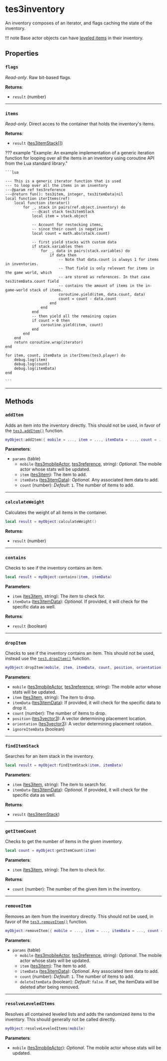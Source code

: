 # tes3inventory
<div class="search_terms" style="display: none">tes3inventory, inventory</div>

<!---
	This file is autogenerated. Do not edit this file manually. Your changes will be ignored.
	More information: https://github.com/MWSE/MWSE/tree/master/docs
-->

An inventory composes of an iterator, and flags caching the state of the inventory.

!!! note
	Base actor objects can have [leveled items](./tes3leveledItem.md) in their inventory.


## Properties

### `flags`
<div class="search_terms" style="display: none">flags</div>

*Read-only*. Raw bit-based flags.

**Returns**:

* `result` (number)

***

### `items`
<div class="search_terms" style="display: none">items</div>

*Read-only*. Direct acces to the container that holds the inventory's items.

**Returns**:

* `result` ([tes3itemStack](../types/tes3itemStack.md)[])

??? example "Example: An example implementation of a generic iteration function for looping over all the items in an inventory using coroutine API from the Lua standard library."

	```lua
	
	--- This is a generic iterator function that is used
	--- to loop over all the items in an inventory
	---@param ref tes3reference
	---@return fun(): tes3item, integer, tes3itemData|nil
	local function iterItems(ref)
		local function iterator()
			for _, stack in pairs(ref.object.inventory) do
				---@cast stack tes3itemStack
				local item = stack.object
	
				-- Account for restocking items,
				-- since their count is negative
				local count = math.abs(stack.count)
	
				-- first yield stacks with custom data
				if stack.variables then
					for _, data in pairs(stack.variables) do
						if data then
							-- Note that data.count is always 1 for items in inventories.
							-- That field is only relevant for items in the game world, which
							-- are stored as references. In that case tes3itemData.count field
							-- contains the amount of items in the in-game-world stack of items.
							coroutine.yield(item, data.count, data)
							count = count - data.count
						end
					end
				end
				-- then yield all the remaining copies
				if count > 0 then
					coroutine.yield(item, count)
				end
			end
		end
		return coroutine.wrap(iterator)
	end
	
	for item, count, itemData in iterItems(tes3.player) do
		debug.log(item)
		debug.log(count)
		debug.log(itemData)
	end

	```

***

## Methods

### `addItem`
<div class="search_terms" style="display: none">additem, item</div>

Adds an item into the inventory directly. This should not be used, in favor of the [`tes3.addItem()`](https://mwse.github.io/MWSE/apis/tes3/#tes3additem) function.

```lua
myObject:addItem({ mobile = ..., item = ..., itemData = ..., count = ... })
```

**Parameters**:

* `params` (table)
	* `mobile` ([tes3mobileActor](../types/tes3mobileActor.md), [tes3reference](../types/tes3reference.md), string): *Optional*. The mobile actor whose stats will be updated.
	* `item` ([tes3item](../types/tes3item.md)): The item to add.
	* `itemData` ([tes3itemData](../types/tes3itemData.md)): *Optional*. Any associated item data to add.
	* `count` (number): *Default*: `1`. The number of items to add.

***

### `calculateWeight`
<div class="search_terms" style="display: none">calculateweight</div>

Calculates the weight of all items in the container.

```lua
local result = myObject:calculateWeight()
```

**Returns**:

* `result` (number)

***

### `contains`
<div class="search_terms" style="display: none">contains</div>

Checks to see if the inventory contains an item.

```lua
local result = myObject:contains(item, itemData)
```

**Parameters**:

* `item` ([tes3item](../types/tes3item.md), string): The item to check for.
* `itemData` ([tes3itemData](../types/tes3itemData.md)): *Optional*. If provided, it will check for the specific data as well.

**Returns**:

* `result` (boolean)

***

### `dropItem`
<div class="search_terms" style="display: none">dropitem</div>

Checks to see if the inventory contains an item. This should not be used, instead use the [`tes3.dropItem()`](https://mwse.github.io/MWSE/apis/tes3/#tes3dropitem) function.

```lua
myObject:dropItem(mobile, item, itemData, count, position, orientation, ignoreItemData)
```

**Parameters**:

* `mobile` ([tes3mobileActor](../types/tes3mobileActor.md), [tes3reference](../types/tes3reference.md), string): The mobile actor whose stats will be updated.
* `item` ([tes3item](../types/tes3item.md), string): The item to drop.
* `itemData` ([tes3itemData](../types/tes3itemData.md)): If provided, it will check for the specific data to drop it.
* `count` (number): The number of items to drop.
* `position` ([tes3vector3](../types/tes3vector3.md)): A vector determining placement location.
* `orientation` ([tes3vector3](../types/tes3vector3.md)): A vector determining placement rotation.
* `ignoreItemData` (boolean)

***

### `findItemStack`
<div class="search_terms" style="display: none">finditemstack, itemstack</div>

Searches for an item stack in the inventory.

```lua
local result = myObject:findItemStack(item, itemData)
```

**Parameters**:

* `item` ([tes3item](../types/tes3item.md), string): The item to search for.
* `itemData` ([tes3itemData](../types/tes3itemData.md)): *Optional*. If provided, it will check for the specific data as well.

**Returns**:

* `result` ([tes3itemStack](../types/tes3itemStack.md))

***

### `getItemCount`
<div class="search_terms" style="display: none">getitemcount, itemcount</div>

Checks to get the number of items in the given inventory.

```lua
local count = myObject:getItemCount(item)
```

**Parameters**:

* `item` ([tes3item](../types/tes3item.md), string): The item to check for.

**Returns**:

* `count` (number): The number of the given item in the inventory.

***

### `removeItem`
<div class="search_terms" style="display: none">removeitem, item</div>

Removes an item from the inventory directly. This should not be used, in favor of the [`tes3.removeItem()`](https://mwse.github.io/MWSE/apis/tes3/#tes3removeitem) function.

```lua
myObject:removeItem({ mobile = ..., item = ..., itemData = ..., count = ..., deleteItemData = ... })
```

**Parameters**:

* `params` (table)
	* `mobile` ([tes3mobileActor](../types/tes3mobileActor.md), [tes3reference](../types/tes3reference.md), string): *Optional*. The mobile actor whose stats will be updated.
	* `item` ([tes3item](../types/tes3item.md)): The item to add.
	* `itemData` ([tes3itemData](../types/tes3itemData.md)): *Optional*. Any associated item data to add.
	* `count` (number): *Default*: `1`. The number of items to add.
	* `deleteItemData` (boolean): *Default*: `false`. If set, the itemData will be deleted after being removed.

***

### `resolveLeveledItems`
<div class="search_terms" style="display: none">resolveleveleditems</div>

Resolves all contained leveled lists and adds the randomized items to the inventory. This should generally not be called directly.

```lua
myObject:resolveLeveledItems(mobile)
```

**Parameters**:

* `mobile` ([tes3mobileActor](../types/tes3mobileActor.md)): *Optional*. The mobile actor whose stats will be updated.

